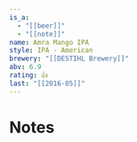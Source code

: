 ```yaml
---
is_a:
  - "[[beer]]"
  - "[[note]]"
name: Amra Mango IPA
style: IPA - American
brewery: "[[DESTIHL Brewery]]"
abv: 6.9
rating: 👍
last: "[[2016-05]]"
---
```

# Notes

